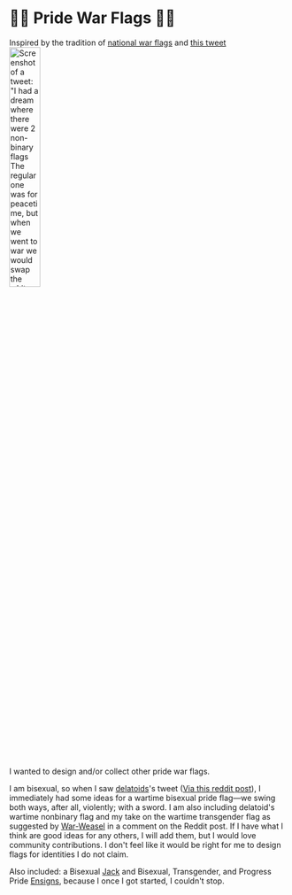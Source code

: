 # 🏳️‍🌈 Pride War Flags 🏳️‍⚧️

Inspired by the tradition of [national war flags][wiki_war_flag] and <a href="https://x.com/delatoid/status/1739070143370862906" title="Delat on X: &quot;I had a dream where there were 2 non-binary flags The regular one was for peacetime, but when we went to war we would swap the white and black stripes&quot;">this tweet<br /><img src="https://i.redd.it/viax8r680j8c1.png" alt="Screenshot of a tweet: &quot;I had a dream where there were 2 non-binary flags The regular one was for peacetime, but when we went to war we would swap the white and black stripes&quot;" style="width: 33.33%;" /></a><br />I wanted to design and/or collect other pride war flags.

I am bisexual, so when I saw [delatoids][delatoid_reddit]'s tweet ([Via this reddit post][nb_flag_reddit]), I immediately had some ideas for a wartime bisexual pride flag&mdash;we swing both ways, after all, violently; with a sword. I am also including delatoid's wartime nonbinary flag and my take on the wartime transgender flag as suggested by [War-Weasel][war_weasel_comment] in a comment on the Reddit post. If I have what I think are good ideas for any others, I will add them, but I would love community contributions. I don't feel like it would be right for me to design flags for identities I do not claim.

Also included: a Bisexual [Jack][wiki_jack] and Bisexual, Transgender, and Progress Pride [Ensigns][wiki_naval_ensign], because I once I got started, I couldn't stop.


[wiki_war_flag]: <https://en.wikipedia.org/wiki/War_flag> "War flag - Wikipedia"
[nb_flag_reddit]: <https://www.reddit.com/r/somnivexillology/comments/18qu0lp/peacetime_wartime_nonbinary_flags_from_delatoid/> "Peacetime & Wartime Non-binary Flags (from @delatoid on Twitter) : r/somnivexillology"
[delatoid_reddit]: <https://www.reddit.com/user/delatoid/> "delatoid (u/delatoid) - Reddit"
[war_weasel_comment]: <https://www.reddit.com/r/somnivexillology/comments/18qu0lp/comment/kezkr0q/?utm_source=share&utm_medium=web3x&utm_name=web3xcss&utm_term=1&utm_content=share_button> "comment by War-Weasel"
[wiki_naval_ensign]: <https://en.wikipedia.org/wiki/Naval_ensign> "Naval ensign - Wikipedia"
[wiki_jack]: <https://en.wikipedia.org/wiki/Jack_(flag)> "Jack (flag) - Wikipedia"
